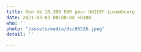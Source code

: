 ```yaml
---
title: Don de 10.200 EUR pour UNICEF Luxembourg
date: 2021-03-03 00:00:00 +0100
who: ''
photo: "/assets/media/dsc05526.jpeg"
detail: ''

---
```

